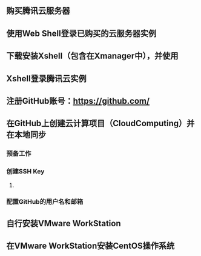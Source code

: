 ## 购买腾讯云服务器



## 使用Web Shell登录已购买的云服务器实例





## 下载安装Xshell（包含在Xmanager中），并使用 

## Xshell登录腾讯云实例













## 注册GitHub账号：https://github.com/





## 在GitHub上创建云计算项目（CloudComputing）并在本地同步



### 预备工作





### 创建SSH Key

1.



### 配置GitHub的用户名和邮箱







## 自行安装VMware WorkStation





## 在VMware WorkStation安装CentOS操作系统



























